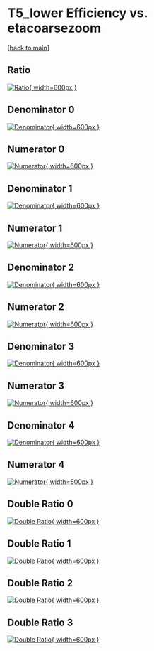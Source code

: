 # T5_lower Efficiency vs. etacoarsezoom

[[back to main](./)]



## Ratio

[![Ratio](../mtv/var/T5_lower_base_0_-1_eff_etacoarsezoom.png){ width=600px }](../mtv/var/T5_lower_base_0_-1_eff_etacoarsezoom.pdf)

## Denominator 0

[![Denominator](../mtv/den/T5_lower_base_0_-1_eff_etacoarsezoom_den0.png){ width=600px }](../mtv/den/T5_lower_base_0_-1_eff_etacoarsezoom_den0.pdf)

## Numerator 0

[![Numerator](../mtv/num/T5_lower_base_0_-1_eff_etacoarsezoom_num0.png){ width=600px }](../mtv/num/T5_lower_base_0_-1_eff_etacoarsezoom_num0.pdf)

## Denominator 1

[![Denominator](../mtv/den/T5_lower_base_0_-1_eff_etacoarsezoom_den1.png){ width=600px }](../mtv/den/T5_lower_base_0_-1_eff_etacoarsezoom_den1.pdf)

## Numerator 1

[![Numerator](../mtv/num/T5_lower_base_0_-1_eff_etacoarsezoom_num1.png){ width=600px }](../mtv/num/T5_lower_base_0_-1_eff_etacoarsezoom_num1.pdf)

## Denominator 2

[![Denominator](../mtv/den/T5_lower_base_0_-1_eff_etacoarsezoom_den2.png){ width=600px }](../mtv/den/T5_lower_base_0_-1_eff_etacoarsezoom_den2.pdf)

## Numerator 2

[![Numerator](../mtv/num/T5_lower_base_0_-1_eff_etacoarsezoom_num2.png){ width=600px }](../mtv/num/T5_lower_base_0_-1_eff_etacoarsezoom_num2.pdf)

## Denominator 3

[![Denominator](../mtv/den/T5_lower_base_0_-1_eff_etacoarsezoom_den3.png){ width=600px }](../mtv/den/T5_lower_base_0_-1_eff_etacoarsezoom_den3.pdf)

## Numerator 3

[![Numerator](../mtv/num/T5_lower_base_0_-1_eff_etacoarsezoom_num3.png){ width=600px }](../mtv/num/T5_lower_base_0_-1_eff_etacoarsezoom_num3.pdf)

## Denominator 4

[![Denominator](../mtv/den/T5_lower_base_0_-1_eff_etacoarsezoom_den4.png){ width=600px }](../mtv/den/T5_lower_base_0_-1_eff_etacoarsezoom_den4.pdf)

## Numerator 4

[![Numerator](../mtv/num/T5_lower_base_0_-1_eff_etacoarsezoom_num4.png){ width=600px }](../mtv/num/T5_lower_base_0_-1_eff_etacoarsezoom_num4.pdf)

## Double Ratio 0

[![Double Ratio](../mtv/ratio/T5_lower_base_0_-1_eff_etacoarsezoom_ratio0.png){ width=600px }](../mtv/ratio/T5_lower_base_0_-1_eff_etacoarsezoom_ratio0.pdf)

## Double Ratio 1

[![Double Ratio](../mtv/ratio/T5_lower_base_0_-1_eff_etacoarsezoom_ratio1.png){ width=600px }](../mtv/ratio/T5_lower_base_0_-1_eff_etacoarsezoom_ratio1.pdf)

## Double Ratio 2

[![Double Ratio](../mtv/ratio/T5_lower_base_0_-1_eff_etacoarsezoom_ratio2.png){ width=600px }](../mtv/ratio/T5_lower_base_0_-1_eff_etacoarsezoom_ratio2.pdf)

## Double Ratio 3

[![Double Ratio](../mtv/ratio/T5_lower_base_0_-1_eff_etacoarsezoom_ratio3.png){ width=600px }](../mtv/ratio/T5_lower_base_0_-1_eff_etacoarsezoom_ratio3.pdf)

